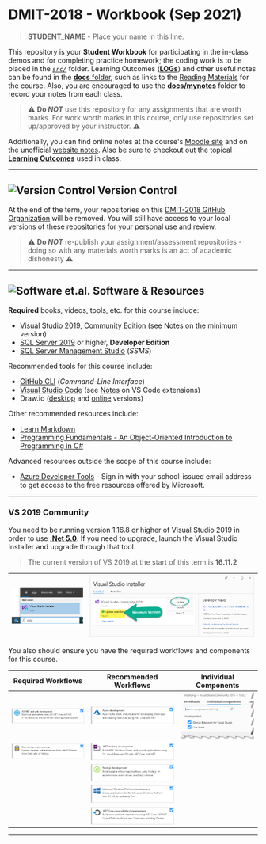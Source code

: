 # DMIT-2018 - **Workbook** (Sep 2021)

> **STUDENT_NAME** - Place your name in this line.

This repository is your **Student Workbook** for participating in the in-class demos and for completing practice homework; the coding work is to be placed in the [*`src/`*](./src/ReadMe.md) folder. Learning Outcomes ([**LOGs**](./docs/logs/ReadMe.md)) and other useful notes can be found in the [**docs** folder](./docs), such as links to the [Reading Materials](./docs/Readings.md) for the course. Also, you are encouraged to use the [**docs/mynotes**](./docs/mynotes/ReadMe.md) folder to record your notes from each class.

> :warning: **Do *NOT*** use this repository for any assignments that are worth marks. For work worth marks in this course, only use repositories set up/approved by your instructor. :warning:

Additionally, you can find online notes at the course's [Moodle site](https://moodle.nait.ca) and on the unofficial [website notes](https://dmit-2018.github.io). Also be sure to checkout out the topical [**Learning Outcomes**](https://dmit-2018.github.io/about/LOGs.html) used in class.

----

## ![Version Control](./docs/images/tasks.png) Version Control

At the end of the term, your repositories on this [DMIT-2018 GitHub Organization](https://github.com/DMIT-2018) will be removed. You will still have access to your local versions of these repositories for your personal use and review.

> :warning: **Do *NOT*** re-publish your assignment/assessment repositories - doing so with any materials worth marks is an act of academic dishonesty :warning:

----

## ![Software et.al.](./docs/images/code.png) Software & Resources

**Required** books, videos, tools, etc. for this course include:

- [Visual Studio 2019, Community Edition](https://visualstudio.microsoft.com/) (see [Notes](#vs-2019-community) on the minimum version)
- [SQL Server 2019](https://www.microsoft.com/sql-server/sql-server-downloads) or higher, **Developer Edition**
- [SQL Server Management Studio](https://docs.microsoft.com/sql/ssms/download-sql-server-management-studio-ssms?view=sql-server-ver15#download-ssms) (*SSMS*)

Recommended tools for this course include:

- [GitHub CLI](https://cli.github.com/) (*Command-Line Interface*)
- [Visual Studio Code](https://code.visualstudio.com) (see [Notes]() on VS Code extensions)
- Draw.io ([desktop](https://about.draw.io/integrations/#integrations_offline) and [online](https://draw.io) versions)

Other recommended resources include:

- [Learn Markdown](https://commonmark.org/help/)
- [Programming Fundamentals - An Object-Oriented Introduction to Programming in C#](https://programming-0101.github.io/TheBook/)

Advanced resources outside the scope of this course include:

- [Azure Developer Tools](https://azureforeducation.microsoft.com/devtools) - Sign in with your school-issued email address to get access to the free resources offered by Microsoft.

----

### VS 2019 Community

You need to be running version 1.16.8 or higher of Visual Studio 2019 in order to use [**.Net 5.0**](https://dotnet.microsoft.com/platform/support/policy/dotnet-core). If you need to upgrade, launch the Visual Studio Installer and upgrade through that tool.

> The current version of VS 2019 at the start of this term is **16.11.2**

| ![Launch VS Installer](./docs/images/vs-installer.png) | ![VS Install - Min VS2019 Version](./docs/images/vs-min-version.png) |
|--------------------------------------------------------|----------------------------------------------------------------------|

You also should ensure you have the required workflows and components for this course.

| Required Workflows | Recommended Workflows | Individual Components |
|--------------------|-----------------------|-----------------------|
| ![ASPNET and web development](./docs/images/vs-workload-asp-net-web.png) | ![Azure development](./docs/images/vs-workload-azure.png) | ![GH and LiveShare](./docs/images/vs-individual-components.png) |
| ![Data storage and processing](./docs/images/vs-workload-data-storage.png) | ![.NET desktop development](./docs/images/vs-workload-net-desktop.png) | |
| | ![Node.js development](./docs/images/vs-workload-node.png) | |
| | ![Universal Windows Platform development](./docs/images/vs-workload-uwp.png) | |
| | ![.NET Core cross-platform development](./docs/images/vs-workload-net-core-cross-platform.png) | |

----
